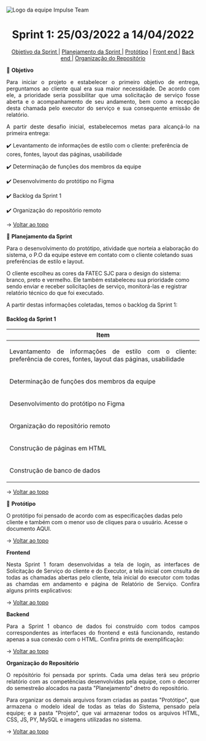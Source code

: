 <br id="topo">

![Logo da equipe Impulse Team](https://user-images.githubusercontent.com/101960339/159195912-7c688cba-336c-4172-8952-970e5a244a30.jpeg)

<h1 align="center"> Sprint 1: 25/03/2022 a 14/04/2022 </h1>

<p align="center"> 
  <a href="#objetivo"> Objetivo da Sprint </a>         |                
  <a href="#planejamento"> Planejamento da Sprint </a> |
  <a href="#prototipo">Protótipo</a>                   |  
  <a href="#frontend"> Front end </a>                  |
  <a href="#backend"> Back end </a>                    |
  <a href="#orgrepo"> Organização do Repositório </a>    
</p>  
  
<span id="objetivo">
🎯 <b>Objetivo</b>
<p></p>
<p align="justify">Para iniciar o projeto e estabelecer o primeiro objetivo de entrega, perguntamos ao cliente qual era sua maior necessidade. De acordo com ele, a prioridade seria possibilitar que uma solicitação de serviço fosse aberta e o acompanhamento de seu andamento, bem como a recepção desta chamada pelo executor do serviço e sua consequente emissão de relatório.</p>
<p align="justify">A partir deste desafio inicial, estabelecemos metas para alcançá-lo na primeira entrega:</p> 
<p> ✔️ Levantamento de informações de estilo com o cliente: preferência de cores, fontes, layout das páginas, usabilidade </p> 
<p> ✔️ Determinação de funções dos membros da equipe </p> 
<p> ✔️ Desenvolvimento do protótipo no Figma </p> 
<p> ✔️ Backlog da Sprint 1 </p> 
<p> ✔️ Organização do repositório remoto </p> 
  
→ [Voltar ao topo](#topo)
  
<span id="planejamento">
📑 <b>Planejamento da Sprint</b>
<p></p>  
<p align=”justify”>Para o desenvolvimento do protótipo, atividade que norteia a elaboração do sistema, o P.O da equipe esteve em contato com o cliente coletando suas preferências de estilo e layout. </p>
<p align=”justify”>O cliente escolheu as cores da FATEC SJC para o design do sistema: branco, preto e vermelho. Ele também estabeleceu sua prioridade como sendo enviar e receber solicitações de serviço, monitorá-las e registrar relatório técnico do que foi executado. 
<p align=”justify”>A partir destas informações coletadas, temos o backlog da Sprint 1: </p>
  
#### Backlog da Sprint 1

|                                                         Item                                                                           |  
 :-------------------------------------------------------------------------------------------------------------------------------------:| 
| <p align="justify">Levantamento de informações de estilo com o cliente: preferência de cores, fontes, layout das páginas, usabilidade</p>|
| <p align="justify">Determinação de funções dos membros da equipe</p>|   
| <p align="justify">Desenvolvimento do protótipo no Figma</p>|
| <p align="justify">Organização do repositório remoto</p>|
| <p align="justify">Construção de páginas em HTML</p>|
| <p align="justify">Construção de banco de dados</p>|

  
→ [Voltar ao topo](#topo)

  
<span id="prototipo">
📝 <b>Protótipo</b>
<p></p>  
<p> O protótipo foi pensado de acordo com as especificações dadas pelo cliente e também com o menor uso de cliques para o usuário. Acesse o documento AQUI. </p>

→ [Voltar ao topo](#topo)
  
  
<span id="frontend">
<b>Frontend</b>
<p></p>  
<p align="justify"> Nesta Sprint 1 foram desenvolvidas a tela de login, as interfaces de Solicitação de Serviço do cliente e do Executor, a tela inicial com cnsulta de todas as chamadas abertas pelo cliente, tela inicial do executor com todas as chamdas em andamento e página de Relatório de Serviço. Confira alguns prints explicativos:</p>

→ [Voltar ao topo](#topo) 
  

<span id="backend">
<b>Backend</b>
<p></p>  
<p align="justify">Para a Sprint 1 obanco de dados foi construído com todos campos correspondentes as interfaces do frontend e está funcionando, restando apenas a sua conexão com o HTML. Confira prints de exemplificação:</p>

→ [Voltar ao topo](#topo) 
  

<span id="orgrepo">
<b> Organização do Repositório </b>
<p></p>  
<p align="justify">
O repósitório foi pensada por sprints. Cada uma delas terá seu próprio relatório com as competências desenvolvidas pela equipe, com o decorrer do semestreão alocados na pasta "Planejamento" dnetro do repositório.</p> 
<p align="justify">Para organizar os demais arquivos foram criadas as pastas "Protótipo", que armazena o modelo ideal de todas as telas do Sistema, pensado pela equipe; e a pasta "Projeto", que vai armazenar todos os arquivos HTML, CSS, JS, PY, MySQL e imagens utilizadas no sistema.
</p>

→ [Voltar ao topo](#topo) 
  
  
